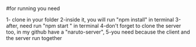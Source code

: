 #for running you need

1- clone in your folder
2-inside it, you will run "npm install" in terminal
3-after, need run "npm start " in terminal
4-don't forget to clone the server too, in my github have a "naruto-server",
5-you need because the client and the server run together